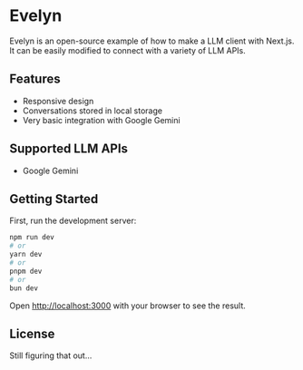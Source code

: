 # Evelyn

Evelyn is an open-source example of how to make a LLM client with Next.js.  It can be easily modified to connect with a variety of LLM APIs.

## Features
- Responsive design
- Conversations stored in local storage
- Very basic integration with Google Gemini

## Supported LLM APIs
- Google Gemini

## Getting Started

First, run the development server:

```bash
npm run dev
# or
yarn dev
# or
pnpm dev
# or
bun dev
```

Open [http://localhost:3000](http://localhost:3000) with your browser to see the result.

## License

Still figuring that out...
